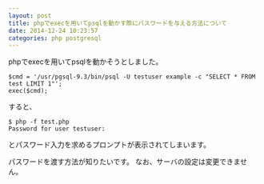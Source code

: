 ```yaml
---
layout: post
title: phpでexecを用いてpsqlを動かす際にパスワードを与える方法について
date: 2014-12-24 10:23:57
categories: php postgresql
---
```

<!-- {% raw %} -->
<p>phpでexecを用いてpsqlを動かそうとしました。</p>

<pre><code>$cmd = '/usr/pgsql-9.3/bin/psql -U testuser example -c "SELECT * FROM test LIMIT 1"';
exec($cmd);
</code></pre>

<p>すると、</p>

<pre><code>$ php -f test.php
Password for user testuser:
</code></pre>

<p>とパスワード入力を求めるプロンプトが表示されてしまいます。</p>

<p>パスワードを渡す方法が知りたいです。
なお、サーバの設定は変更できません。</p>
<!-- {% endraw %} -->
